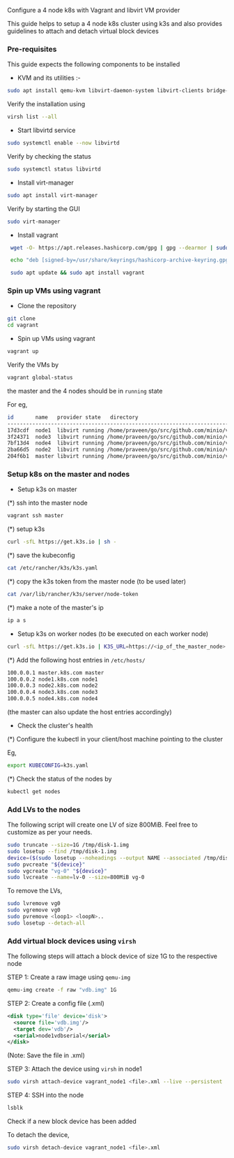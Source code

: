 Configure a 4 node k8s with Vagrant and libvirt VM provider

This guide helps to setup a 4 node k8s cluster using k3s and also provides guidelines to attach and detach virtual block devices

### Pre-requisites

This guide expects the following components to be installed

- KVM and its utilities :-

```sh
sudo apt install qemu-kvm libvirt-daemon-system libvirt-clients bridge-utils
```

Verify the installation using 

```sh
virsh list --all
```

- Start libvirtd service

```sh
sudo systemctl enable --now libvirtd
```

Verify by checking the status

```sh
sudo systemctl status libvirtd
```

- Install virt-manager

```sh
sudo apt install virt-manager
```

Verify by starting the GUI

```sh
sudo virt-manager
```

- Install vagrant

```sh
 wget -O- https://apt.releases.hashicorp.com/gpg | gpg --dearmor | sudo tee /usr/share/keyrings/hashicorp-archive-keyring.gpg

 echo "deb [signed-by=/usr/share/keyrings/hashicorp-archive-keyring.gpg] https://apt.releases.hashicorp.com $(lsb_release -cs) main" | sudo tee /etc/apt/sources.list.d/hashicorp.list

 sudo apt update && sudo apt install vagrant
```


### Spin up VMs using vagrant

- Clone the repository

```sh
git clone 
cd vagrant
```

- Spin up VMs using vagrant

```sh
vagrant up
```

Verify the VMs by

```sh
vagrant global-status
```

the master and the 4 nodes should be in `running` state

For eg,

```sh
id       name   provider state   directory                                     
-------------------------------------------------------------------------------
17d3cdf  node1  libvirt running /home/praveen/go/src/github.com/minio/vagrant 
3f24371  node3  libvirt running /home/praveen/go/src/github.com/minio/vagrant 
7bf13d4  node4  libvirt running /home/praveen/go/src/github.com/minio/vagrant 
2ba66d5  node2  libvirt running /home/praveen/go/src/github.com/minio/vagrant 
204f6b1  master libvirt running /home/praveen/go/src/github.com/minio/vagrant 
```

### Setup k8s on the master and nodes

- Setup k3s on master

(*) ssh into the master node 

```sh
vagrant ssh master
```

(*) setup k3s

```sh
curl -sfL https://get.k3s.io | sh -
```

(*) save the kubeconfig

```sh
cat /etc/rancher/k3s/k3s.yaml
```

(*) copy the k3s token from the master node (to be used later)

```sh
cat /var/lib/rancher/k3s/server/node-token
```

(*) make a note of the master's ip

```sh
ip a s
```

- Setup k3s on worker nodes (to be executed on each worker node)

```sh
curl -sfL https://get.k3s.io | K3S_URL=https://<ip_of_the_master_node>:6443 K3S_TOKEN=<copied_token_from_master> sh -
```

(*) Add the following host entries in `/etc/hosts/`

```sh
100.0.0.1 master.k8s.com master
100.0.0.2 node1.k8s.com node1
100.0.0.3 node2.k8s.com node2
100.0.0.4 node3.k8s.com node3
100.0.0.5 node4.k8s.com node4
```

(the master can also update the host entries accordingly)

- Check the cluster's health

(*) Configure the kubectl in your client/host machine pointing to the cluster

Eg,

```sh
export KUBECONFIG=k3s.yaml
```

(*) Check the status of the nodes by

```sh
kubectl get nodes
```

### Add LVs to the nodes

The following script will create one LV of size 800MiB. Feel free to customize as per your needs.

```sh
sudo truncate --size=1G /tmp/disk-1.img        
sudo losetup --find /tmp/disk-1.img
device=($(sudo losetup --noheadings --output NAME --associated /tmp/disk-1.img))
sudo pvcreate "${device}"
sudo vgcreate "vg-0" "${device}"
sudo lvcreate --name=lv-0 --size=800MiB vg-0
```

To remove the LVs,

```sh
sudo lvremove vg0
sudo vgremove vg0
sudo pvremove <loop1> <loopN>..
sudo losetup --detach-all
```

### Add virtual block devices using `virsh`

The following steps will attach a block device of size 1G to the respective node

STEP 1: Create a raw image using `qemu-img`

```sh
qemu-img create -f raw "vdb.img" 1G
```

STEP 2: Create a config file (.xml)

```xml
<disk type='file' device='disk'>
  <source file='vdb.img'/>
  <target dev='vdb'/>
  <serial>node1vdbserial</serial>
</disk>
```

(Note: Save the file in .xml)

STEP 3: Attach the device using `virsh` in node1

```sh
sudo virsh attach-device vagrant_node1 <file>.xml --live --persistent
```

STEP 4: SSH into the node

```sh
lsblk
```

Check if a new block device has been added


To detach the device,

```sh
sudo virsh detach-device vagrant_node1 <file>.xml
```



